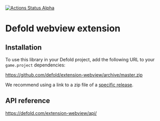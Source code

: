[![Actions Status Alpha](https://github.com/defold/extension-webview/actions/workflows/bob.yml/badge.svg)](https://github.com/defold/extension-webview/actions)

# Defold webview extension

## Installation
To use this library in your Defold project, add the following URL to your `game.project` dependencies:

https://github.com/defold/extension-webview/archive/master.zip

We recommend using a link to a zip file of a [specific release](https://github.com/defold/extension-webview/releases).

## API reference

https://defold.com/extension-webview/api/
